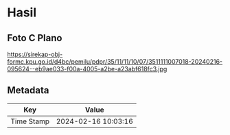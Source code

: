# Hasil

## Foto C Plano

https://sirekap-obj-formc.kpu.go.id/d4bc/pemilu/pdpr/35/11/11/10/07/3511111007018-20240216-095624--eb9ae033-f00a-4005-a2be-a23abf618fc3.jpg


## Metadata

| Key        | Value               |
| ---------- | ------------------- |
| Time Stamp | 2024-02-16 10:03:16 |



